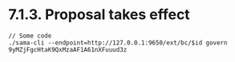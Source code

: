 # 7.1.3. Proposal takes effect

```
// Some code
./sama-cli --endpoint=http://127.0.0.1:9650/ext/bc/$id govern  9yMZjFgcHtaK9QxMzaAF1A61nXFuuud3z
```
